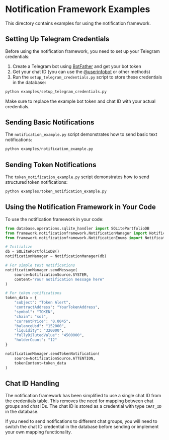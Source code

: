 # Notification Framework Examples

This directory contains examples for using the notification framework.

## Setting Up Telegram Credentials

Before using the notification framework, you need to set up your Telegram credentials:

1. Create a Telegram bot using [BotFather](https://t.me/botfather) and get your bot token
2. Get your chat ID (you can use the [@userinfobot](https://t.me/userinfobot) or other methods)
3. Run the `setup_telegram_credentials.py` script to store these credentials in the database:

```python
python examples/setup_telegram_credentials.py
```

Make sure to replace the example bot token and chat ID with your actual credentials.

## Sending Basic Notifications

The `notification_example.py` script demonstrates how to send basic text notifications:

```python
python examples/notification_example.py
```

## Sending Token Notifications

The `token_notification_example.py` script demonstrates how to send structured token notifications:

```python
python examples/token_notification_example.py
```

## Using the Notification Framework in Your Code

To use the notification framework in your code:

```python
from database.operations.sqlite_handler import SQLitePortfolioDB
from framework.notificationframework.NotificationManager import NotificationManager
from framework.notificationframework.NotificationEnums import NotificationSource

# Initialize
db = SQLitePortfolioDB()
notificationManager = NotificationManager(db)

# For simple text notifications
notificationManager.sendMessage(
    source=NotificationSource.SYSTEM,
    content="Your notification message here"
)

# For token notifications
token_data = {
    "subject": "Token Alert",
    "contractAddress": "YourTokenAddress",
    "symbol": "TOKEN",
    "chain": "sol",
    "currentPrice": "0.0045",
    "balanceUsd": "152000",
    "liquidity": "320000",
    "fullyDilutedValue": "4500000",
    "holderCount": "12"
}

notificationManager.sendTokenNotification(
    source=NotificationSource.ATTENTION,
    tokenContent=token_data
)
```

## Chat ID Handling

The notification framework has been simplified to use a single chat ID from the credentials table. This removes the need for mapping between chat groups and chat IDs. The chat ID is stored as a credential with type `CHAT_ID` in the database.

If you need to send notifications to different chat groups, you will need to switch the chat ID credential in the database before sending or implement your own mapping functionality. 